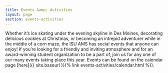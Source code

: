 ```yaml
---
title: Events &amp; Activities
layout: page
section: events-activities
---
```


Whether it’s ice skating under the evening skyline in Des Moines, decorating delicious cookies at Christmas, or becoming an intrepid adventurer while in the middle of a corn maze, the ISU AMS has social events that anyone can enjoy! If you’re looking for a friendly and inviting atmosphere and for an award-winning student organization to be a part of, join us for any one of our many events taking place this year. Events can be found on the calendar page [here]({{ site.baseurl }}{% link events-activities/calendar.html %}).